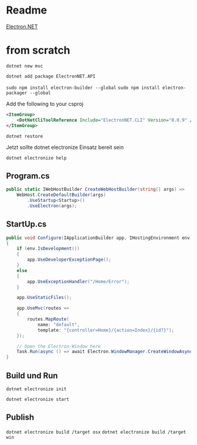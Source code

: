 # Readme

[Electron.NET](https://github.com/ElectronNET/Electron.NET/tree/master)


# from scratch

`dotnet new mvc`

`dotnet add package ElectronNET.API`

`sudo npm install electron-builder --global`
`sudo npm install electron-packager --global`

Add the following to your csproj

```xml
<ItemGroup>
    <DotNetCliToolReference Include="ElectronNET.CLI" Version="0.0.9" />
</ItemGroup>
```

`dotnet restore`

Jetzt sollte dotnet electronize Einsatz bereit sein

`dotnet electronize help`

## Program.cs 

```csharp
public static IWebHostBuilder CreateWebHostBuilder(string[] args) =>
    WebHost.CreateDefaultBuilder(args)
        .UseStartup<Startup>()
        .UseElectron(args);
```

## StartUp.cs 

```csharp
public void Configure(IApplicationBuilder app, IHostingEnvironment env)
{
    if (env.IsDevelopment())
    {
        app.UseDeveloperExceptionPage();
    }
    else
    {
        app.UseExceptionHandler("/Home/Error");
    }

    app.UseStaticFiles();

    app.UseMvc(routes =>
    {
        routes.MapRoute(
            name: "default",
            template: "{controller=Home}/{action=Index}/{id?}");
    });

    // Open the Electron-Window here
    Task.Run(async () => await Electron.WindowManager.CreateWindowAsync());
}
```

## Build und Run 

`dotnet electronize init`

`dotnet electronize start`

## Publish 

`dotnet electronize build /target osx`
`dotnet electronize build /target win`



